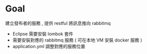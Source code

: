 # Goal

建立發布者的服務 , 提供 restful 將訊息推向 rabbitmq

- Eclipse 需要安裝 lombok 套件
- 需要安裝對應的 rabbitmq 服務 ( 可在本地 VM 安裝 docker 服務 )
- application.yml 調整對應的服務位置

